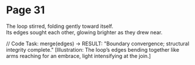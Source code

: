 # Page 31

The loop stirred, folding gently toward itself.  
Its edges sought each other, glowing brighter as they drew near.  

// Code Task: merge(edges) → RESULT: "Boundary convergence; structural integrity complete."
[Illustration: The loop’s edges bending together like arms reaching for an embrace, light intensifying at the join.]
